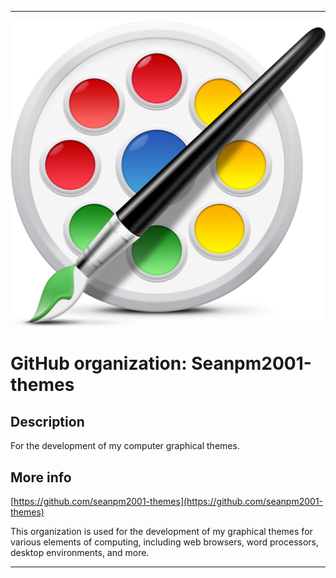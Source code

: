   
***

![ThemeIcon.png failed to load. The file may be missing or corrupt. Check the file path for errors first.](/AdditionalInfo/1/Seanpm2001-themes/ThemeIcon.png)

# GitHub organization: Seanpm2001-themes

## Description

For the development of my computer graphical themes.

## More info

[https://github.com/seanpm2001-themes](https://github.com/seanpm2001-themes)

This organization is used for the development of my graphical themes for various elements of computing, including web browsers, word processors, desktop environments, and more.

***
